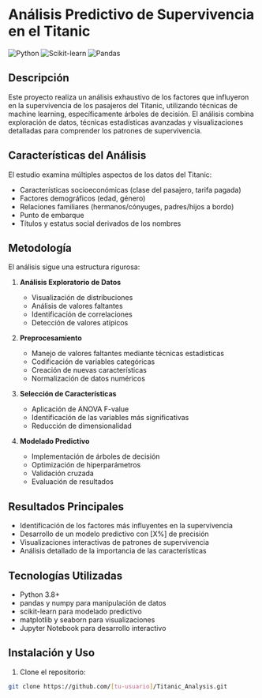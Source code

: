 # Análisis Predictivo de Supervivencia en el Titanic
![Python](https://img.shields.io/badge/Python-3.8%2B-blue)
![Scikit-learn](https://img.shields.io/badge/Scikit--learn-0.24%2B-orange)
![Pandas](https://img.shields.io/badge/Pandas-1.2%2B-green)

## Descripción
Este proyecto realiza un análisis exhaustivo de los factores que influyeron en la supervivencia de los pasajeros del Titanic, utilizando técnicas de machine learning, específicamente árboles de decisión. El análisis combina exploración de datos, técnicas estadísticas avanzadas y visualizaciones detalladas para comprender los patrones de supervivencia.

## Características del Análisis
El estudio examina múltiples aspectos de los datos del Titanic:

- Características socioeconómicas (clase del pasajero, tarifa pagada)
- Factores demográficos (edad, género)
- Relaciones familiares (hermanos/cónyuges, padres/hijos a bordo)
- Punto de embarque
- Títulos y estatus social derivados de los nombres

## Metodología
El análisis sigue una estructura rigurosa:

1. **Análisis Exploratorio de Datos**
   - Visualización de distribuciones
   - Análisis de valores faltantes
   - Identificación de correlaciones
   - Detección de valores atípicos

2. **Preprocesamiento**
   - Manejo de valores faltantes mediante técnicas estadísticas
   - Codificación de variables categóricas
   - Creación de nuevas características
   - Normalización de datos numéricos

3. **Selección de Características**
   - Aplicación de ANOVA F-value
   - Identificación de las variables más significativas
   - Reducción de dimensionalidad

4. **Modelado Predictivo**
   - Implementación de árboles de decisión
   - Optimización de hiperparámetros
   - Validación cruzada
   - Evaluación de resultados

## Resultados Principales
- Identificación de los factores más influyentes en la supervivencia
- Desarrollo de un modelo predictivo con [X%] de precisión
- Visualizaciones interactivas de patrones de supervivencia
- Análisis detallado de la importancia de las características

## Tecnologías Utilizadas
- Python 3.8+
- pandas y numpy para manipulación de datos
- scikit-learn para modelado predictivo
- matplotlib y seaborn para visualizaciones
- Jupyter Notebook para desarrollo interactivo

## Instalación y Uso
1. Clone el repositorio:
```bash
git clone https://github.com/[tu-usuario]/Titanic_Analysis.git